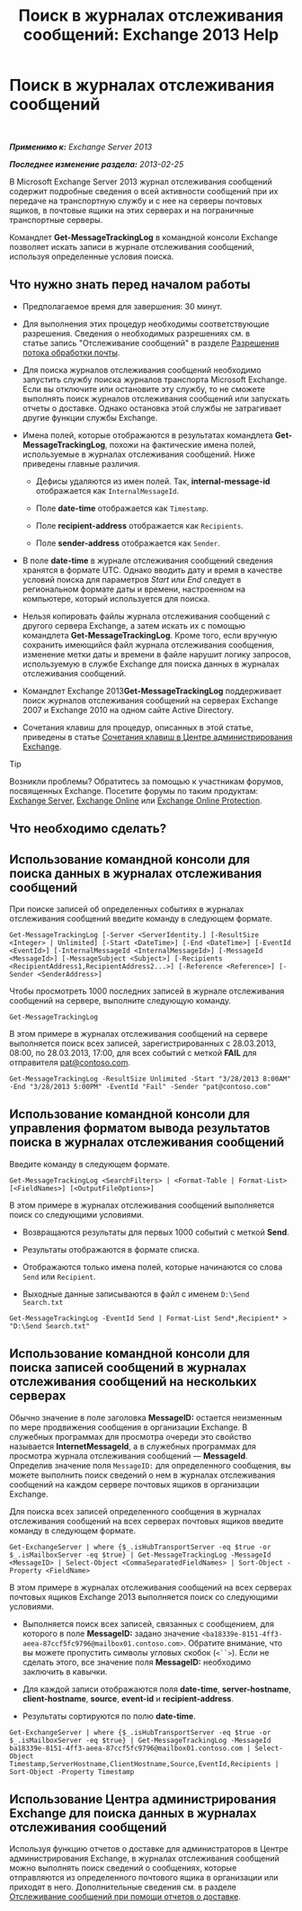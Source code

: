 ﻿---
title: 'Поиск в журналах отслеживания сообщений: Exchange 2013 Help'
TOCTitle: Поиск в журналах отслеживания сообщений
ms:assetid: e1678327-bcd5-42d4-a363-67f33067fe9a
ms:mtpsurl: https://technet.microsoft.com/ru-ru/library/Bb124926(v=EXCHG.150)
ms:contentKeyID: 51408086
ms.date: 04/30/2018
mtps_version: v=EXCHG.150
ms.translationtype: HT
---

# Поиск в журналах отслеживания сообщений

 

_**Применимо к:** Exchange Server 2013_

_**Последнее изменение раздела:** 2013-02-25_

В Microsoft Exchange Server 2013 журнал отслеживания сообщений содержит подробные сведения о всей активности сообщений при их передаче на транспортную службу и с нее на серверы почтовых ящиков, в почтовые ящики на этих серверах и на пограничные транспортные серверы.

Командлет **Get-MessageTrackingLog** в командной консоли Exchange позволяет искать записи в журнале отслеживания сообщений, используя определенные условия поиска.

## Что нужно знать перед началом работы

  - Предполагаемое время для завершения: 30 минут.

  - Для выполнения этих процедур необходимы соответствующие разрешения. Сведения о необходимых разрешениях см. в статье запись "Отслеживание сообщений" в разделе [Разрешения потока обработки почты](mail-flow-permissions-exchange-2013-help.md).

  - Для поиска журналов отслеживания сообщений необходимо запустить службу поиска журналов транспорта Microsoft Exchange. Если вы отключите или остановите эту службу, то не сможете выполнять поиск журналов отслеживания сообщений или запускать отчеты о доставке. Однако остановка этой службы не затрагивает другие функции службы Exchange.

  - Имена полей, которые отображаются в результатах командлета **Get-MessageTrackingLog**, похожи на фактические имена полей, используемые в журналах отслеживания сообщений. Ниже приведены главные различия.
    
      - Дефисы удаляются из имен полей. Так, **internal-message-id** отображается как `InternalMessageId`.
    
      - Поле **date-time** отображается как `Timestamp`.
    
      - Поле **recipient-address** отображается как `Recipients`.
    
      - Поле **sender-address** отображается как `Sender`.

  - В поле **date-time** в журнале отслеживания сообщений сведения хранятся в формате UTC. Однако вводить дату и время в качестве условий поиска для параметров *Start* или *End* следует в региональном формате даты и времени, настроенном на компьютере, который используется для поиска.

  - Нельзя копировать файлы журнала отслеживания сообщений с другого сервера Exchange, а затем искать их с помощью командлета **Get-MessageTrackingLog**. Кроме того, если вручную сохранить имеющийся файл журнала отслеживания сообщения, изменение метки даты и времени в файле нарушит логику запросов, используемую в службе Exchange для поиска данных в журналах отслеживания сообщений.

  - Командлет Exchange 2013**Get-MessageTrackingLog** поддерживает поиск журналов отслеживания сообщений на серверах Exchange 2007 и Exchange 2010 на одном сайте Active Directory.

  - Сочетания клавиш для процедур, описанных в этой статье, приведены в статье [Сочетания клавиш в Центре администрирования Exchange](keyboard-shortcuts-in-the-exchange-admin-center-exchange-online-protection-help.md).

> [!TIP]  
> Возникли проблемы? Обратитесь за помощью к участникам форумов, посвященных Exchange. Посетите форумы по таким продуктам: <a href="https://go.microsoft.com/fwlink/p/?linkid=60612">Exchange Server</a>, <a href="https://go.microsoft.com/fwlink/p/?linkid=267542">Exchange Online</a> или <a href="https://go.microsoft.com/fwlink/p/?linkid=285351">Exchange Online Protection</a>.


## Что необходимо сделать?

## Использование командной консоли для поиска данных в журналах отслеживания сообщений

При поиске записей об определенных событиях в журналах отслеживания сообщений введите команду в следующем формате.

    Get-MessageTrackingLog [-Server <ServerIdentity.] [-ResultSize <Integer> | Unlimited] [-Start <DateTime>] [-End <DateTime>] [-EventId <EventId>] [-InternalMessageId <InternalMessageId>] [-MessageId <MessageId>] [-MessageSubject <Subject>] [-Recipients <RecipientAddress1,RecipientAddress2...>] [-Reference <Reference>] [-Sender <SenderAddress>]

Чтобы просмотреть 1000 последних записей в журнале отслеживания сообщений на сервере, выполните следующую команду.

    Get-MessageTrackingLog

В этом примере в журналах отслеживания сообщений на сервере выполняется поиск всех записей, зарегистрированных с 28.03.2013, 08:00, по 28.03.2013, 17:00, для всех событий с меткой **FAIL** для отправителя pat@contoso.com.

    Get-MessageTrackingLog -ResultSize Unlimited -Start "3/28/2013 8:00AM" -End "3/28/2013 5:00PM" -EventId "Fail" -Sender "pat@contoso.com"

## Использование командной консоли для управления форматом вывода результатов поиска в журналах отслеживания сообщений

Введите команду в следующем формате.

    Get-MessageTrackingLog <SearchFilters> | <Format-Table | Format-List> [<FieldNames>] [<OutputFileOptions>]

В этом примере в журналах отслеживания сообщений выполняется поиск со следующими условиями.

  - Возвращаются результаты для первых 1000 событий с меткой **Send**.

  - Результаты отображаются в формате списка.

  - Отображаются только имена полей, которые начинаются со слова `Send` или `Recipient`.

  - Выходные данные записываются в файл с именем `D:\Send Search.txt`

<!-- end list -->

    Get-MessageTrackingLog -EventId Send | Format-List Send*,Recipient* > "D:\Send Search.txt"

## Использование командной консоли для поиска записей сообщений в журналах отслеживания сообщений на нескольких серверах

Обычно значение в поле заголовка **MessageID:**  остается неизменным по мере продвижения сообщения в организации Exchange. В служебных программах для просмотра очереди это свойство называется **InternetMessageId**, а в служебных программах для просмотра журнала отслеживания сообщений — **MessageId**. Определив значение поля `MessageID:` для определенного сообщения, вы можете выполнить поиск сведений о нем в журналах отслеживания сообщений на каждом сервере почтовых ящиков в организации Exchange.

Для поиска всех записей определенного сообщения в журналах отслеживания сообщений на всех серверах почтовых ящиков введите команду в следующем формате.

    Get-ExchangeServer | where {$_.isHubTransportServer -eq $true -or $_.isMailboxServer -eq $true} | Get-MessageTrackingLog -MessageId <MessageID> | Select-Object <CommaSeparatedFieldNames> | Sort-Object -Property <FieldName>

В этом примере в журналах отслеживания сообщений на всех серверах почтовых ящиков Exchange 2013 выполняется поиск со следующими условиями.

  - Выполняется поиск всех записей, связанных с сообщением, для которого в поле **MessageID:**  задано значение `<ba18339e-8151-4ff3-aeea-87ccf5fc9796@mailbox01.contoso.com>`. Обратите внимание, что вы можете пропустить символы угловых скобок (`<``>`). Если не сделать этого, все значение поля **MessageID:**  необходимо заключить в кавычки.

  - Для каждой записи отображаются поля **date-time**, **server-hostname**, **client-hostname**, **source**, **event-id** и **recipient-address**.

  - Результаты сортируются по полю **date-time**.

<!-- end list -->

    Get-ExchangeServer | where {$_.isHubTransportServer -eq $true -or $_.isMailboxServer -eq $true} | Get-MessageTrackingLog -MessageId ba18339e-8151-4ff3-aeea-87ccf5fc9796@mailbox01.contoso.com | Select-Object Timestamp,ServerHostname,ClientHostname,Source,EventId,Recipients | Sort-Object -Property Timestamp

## Использование Центра администрирования Exchange для поиска данных в журналах отслеживания сообщений

Используя функцию отчетов о доставке для администраторов в Центре администрирования Exchange, в журналах отслеживания сообщений можно выполнять поиск сведений о сообщениях, которые отправляются из определенного почтового ящика в организации или приходят в него. Дополнительные сведения см. в разделе [Отслеживание сообщений при помощи отчетов о доставке](track-messages-with-delivery-reports-exchange-2013-help.md).

